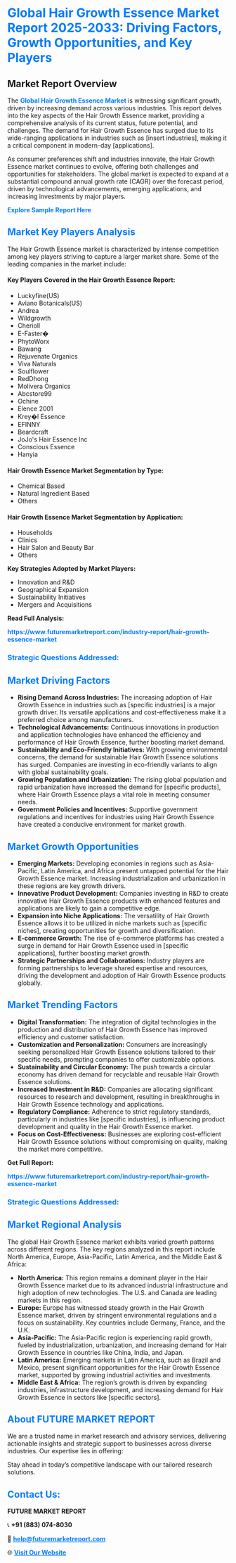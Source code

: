<h1 style="color: #007BFF;">Global Hair Growth Essence Market Report 2025-2033: Driving Factors, Growth Opportunities, and Key Players</h1>

<section id="overview">
<h2>Market Report Overview</h2>
<p>The <a href="https://www.futuremarketreport.com/industry-report/hair-growth-essence-market" style="color: #007BFF; text-decoration: none;"><strong>Global Hair Growth Essence Market</strong></a> is witnessing significant growth, driven by increasing demand across various industries. This report delves into the key aspects of the Hair Growth Essence market, providing a comprehensive analysis of its current status, future potential, and challenges. The demand for Hair Growth Essence has surged due to its wide-ranging applications in industries such as [insert industries], making it a critical component in modern-day [applications].</p>
<p>As consumer preferences shift and industries innovate, the Hair Growth Essence market continues to evolve, offering both challenges and opportunities for stakeholders. The global market is expected to expand at a substantial compound annual growth rate (CAGR) over the forecast period, driven by technological advancements, emerging applications, and increasing investments by major players.</p>
</section>

<section id="overview">
<p><a href="https://www.futuremarketreport.com/request-sample/reportId=109113" style="color: #007BFF; text-decoration: none;"><strong>Explore Sample Report Here</strong></a></p>
</section>

<section id="key-players">
<h2 style="color: #007BFF;">Market Key Players Analysis</h2>
<p>The Hair Growth Essence market is characterized by intense competition among key players striving to capture a larger market share. Some of the leading companies in the market include:</p>
<h4>Key Players Covered in the Hair Growth Essence Report:</h4>
<ul><li>Luckyfine(US)</li><li>Aviano Botanicals(US)</li><li>Andrea</li><li>Wildgrowth</li><li>Cherioll</li><li>E-Faster�</li><li>PhytoWorx</li><li>Bawang</li><li>Rejuvenate Organics</li><li>Viva Naturals</li><li>Soulflower</li><li>RedDhong</li><li>Molivera Organics</li><li>Abcstore99</li><li>Ochine</li><li>Elence 2001</li><li>Krey�l Essence</li><li>EFINNY</li><li>Beardcraft</li><li>JoJo&#039;s Hair Essence Inc</li><li>Conscious Essence</li><li>Hanyia</li></ul>
<h4>Hair Growth Essence Market Segmentation by Type:</h4>
<ul><li>Chemical Based</li><li>Natural Ingredient Based</li><li>Others</li></ul>

<h4>Hair Growth Essence Market Segmentation by Application:</h4>
<ul><li>Households</li><li>Clinics</li><li>Hair Salon and Beauty Bar</li><li>Others</li></ul>
<p><strong>Key Strategies Adopted by Market Players:</strong></p>
<ul>
<li>Innovation and R&D</li>
<li>Geographical Expansion</li>
<li>Sustainability Initiatives</li>
<li>Mergers and Acquisitions</li>
</ul>
</section>

<section>
<p><strong>Read Full Analysis: </strong></p><a href="https://www.futuremarketreport.com/industry-report/hair-growth-essence-market" style="color: #007BFF; text-decoration: none;"><strong>https://www.futuremarketreport.com/industry-report/hair-growth-essence-market</strong></a>
<h3 style="color: #007BFF;">Strategic Questions Addressed:</h3>
</section>

<section id="driving-factors">
<h2 style="color: #007BFF;">Market Driving Factors</h2>
<ul>
<li><strong>Rising Demand Across Industries:</strong> The increasing adoption of Hair Growth Essence in industries such as [specific industries] is a major growth driver. Its versatile applications and cost-effectiveness make it a preferred choice among manufacturers.</li>
<li><strong>Technological Advancements:</strong> Continuous innovations in production and application technologies have enhanced the efficiency and performance of Hair Growth Essence, further boosting market demand.</li>
<li><strong>Sustainability and Eco-Friendly Initiatives:</strong> With growing environmental concerns, the demand for sustainable Hair Growth Essence solutions has surged. Companies are investing in eco-friendly variants to align with global sustainability goals.</li>
<li><strong>Growing Population and Urbanization:</strong> The rising global population and rapid urbanization have increased the demand for [specific products], where Hair Growth Essence plays a vital role in meeting consumer needs.</li>
<li><strong>Government Policies and Incentives:</strong> Supportive government regulations and incentives for industries using Hair Growth Essence have created a conducive environment for market growth.</li>
</ul>
</section>

<section id="growth-opportunities">
<h2 style="color: #007BFF;">Market Growth Opportunities</h2>
<ul>
<li><strong>Emerging Markets:</strong> Developing economies in regions such as Asia-Pacific, Latin America, and Africa present untapped potential for the Hair Growth Essence market. Increasing industrialization and urbanization in these regions are key growth drivers.</li>
<li><strong>Innovative Product Development:</strong> Companies investing in R&D to create innovative Hair Growth Essence products with enhanced features and applications are likely to gain a competitive edge.</li>
<li><strong>Expansion into Niche Applications:</strong> The versatility of Hair Growth Essence allows it to be utilized in niche markets such as [specific niches], creating opportunities for growth and diversification.</li>
<li><strong>E-commerce Growth:</strong> The rise of e-commerce platforms has created a surge in demand for Hair Growth Essence used in [specific applications], further boosting market growth.</li>
<li><strong>Strategic Partnerships and Collaborations:</strong> Industry players are forming partnerships to leverage shared expertise and resources, driving the development and adoption of Hair Growth Essence products globally.</li>
</ul>
</section>

<section id="trending-factors">
<h2 style="color: #007BFF;">Market Trending Factors</h2>
<ul>
<li><strong>Digital Transformation:</strong> The integration of digital technologies in the production and distribution of Hair Growth Essence has improved efficiency and customer satisfaction.</li>
<li><strong>Customization and Personalization:</strong> Consumers are increasingly seeking personalized Hair Growth Essence solutions tailored to their specific needs, prompting companies to offer customizable options.</li>
<li><strong>Sustainability and Circular Economy:</strong> The push towards a circular economy has driven demand for recyclable and reusable Hair Growth Essence solutions.</li>
<li><strong>Increased Investment in R&D:</strong> Companies are allocating significant resources to research and development, resulting in breakthroughs in Hair Growth Essence technology and applications.</li>
<li><strong>Regulatory Compliance:</strong> Adherence to strict regulatory standards, particularly in industries like [specific industries], is influencing product development and quality in the Hair Growth Essence market.</li>
<li><strong>Focus on Cost-Effectiveness:</strong> Businesses are exploring cost-efficient Hair Growth Essence solutions without compromising on quality, making the market more competitive.</li>
</ul>
</section>

<section>
<p><strong>Get Full Report: </strong></p><a href="https://www.futuremarketreport.com/industry-report/hair-growth-essence-market" style="color: #007BFF; text-decoration: none;"><strong>https://www.futuremarketreport.com/industry-report/hair-growth-essence-market</strong></a>
<h3 style="color: #007BFF;">Strategic Questions Addressed:</h3>
</section>


<section id="regional-analysis">
<h2 style="color: #007BFF;">Market Regional Analysis</h2>
<p>The global Hair Growth Essence market exhibits varied growth patterns across different regions. The key regions analyzed in this report include North America, Europe, Asia-Pacific, Latin America, and the Middle East & Africa:</p>
<ul>
<li><strong>North America:</strong> This region remains a dominant player in the Hair Growth Essence market due to its advanced industrial infrastructure and high adoption of new technologies. The U.S. and Canada are leading markets in this region.</li>
<li><strong>Europe:</strong> Europe has witnessed steady growth in the Hair Growth Essence market, driven by stringent environmental regulations and a focus on sustainability. Key countries include Germany, France, and the U.K.</li>
<li><strong>Asia-Pacific:</strong> The Asia-Pacific region is experiencing rapid growth, fueled by industrialization, urbanization, and increasing demand for Hair Growth Essence in countries like China, India, and Japan.</li>
<li><strong>Latin America:</strong> Emerging markets in Latin America, such as Brazil and Mexico, present significant opportunities for the Hair Growth Essence market, supported by growing industrial activities and investments.</li>
<li><strong>Middle East & Africa:</strong> The region’s growth is driven by expanding industries, infrastructure development, and increasing demand for Hair Growth Essence in sectors like [specific sectors].</li>
</ul>
</section>

<footer>
<h2 style="color: #007BFF;">About FUTURE MARKET REPORT</h2>
<p>We are a trusted name in market research and advisory services, delivering actionable insights and strategic support to businesses across diverse industries. Our expertise lies in offering:</p>

<p>Stay ahead in today’s competitive landscape with our tailored research solutions.</p>

<h2 style="color: #007BFF;">Contact Us:</h2>
<p><strong>FUTURE MARKET REPORT</strong></p>
<p>📞 <strong>+91 (883) 074-8030</strong></p>
<p>📧 <strong><a href="mailto:help@futuremarketreport.com" style="color: #007BFF;">help@futuremarketreport.com</a></strong></p>
<p>🌐 <strong><a href="https://www.futuremarketreport.com/" style="color: #007BFF;">Visit Our Website</a></strong></p>
</footer>